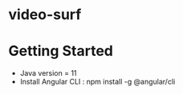 # video-surf

# Getting Started

* Java version = 11
* Install Angular CLI : npm install -g @angular/cli
